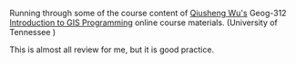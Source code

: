 Running through some of the course content of [Qiusheng Wu's](https://github.com/giswqs) Geog-312 [Introduction to GIS Programming](https://geog-312.gishub.org/) online course materials. (University of Tennessee ) 

This is almost all review for me, but it is good practice.
